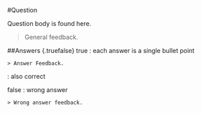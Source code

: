 #Question

Question body is found here.

> General feedback.

##Answers {.truefalse}
true 
 :  each answer is a single bullet point

    > Answer Feedback.

 :  also correct

false
 :  wrong answer
 
    > Wrong answer feedback.
